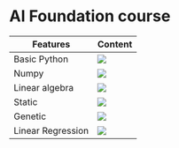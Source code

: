 # AI Foundation course

| Features            | Content                |
| --------------------|:-----------------------|
| Basic Python        |<a href="https://github.com/truongcongtthanh/AI_Foundation_Course/blob/master/Basic%20Python.md" role="button"><img class="notebook-badge-image" src="https://img.shields.io/static/v1?label=&amp;message=View%20On%20GitHub&amp;color=586069&amp;logo=github&amp;labelColor=2f363d"></a>  |
| Numpy               |<a href="https://github.com/truongcongtthanh/AI_Foundation_Course/blob/master/Numpy.md" role="button"><img class="notebook-badge-image" src="https://img.shields.io/static/v1?label=&amp;message=View%20On%20GitHub&amp;color=586069&amp;logo=github&amp;labelColor=2f363d"></a>       |
| Linear algebra      |<a href="https://github.com/truongcongtthanh/AI_Foundation_Course/blob/master/linear_algebra.md" role="button"><img class="notebook-badge-image" src="https://img.shields.io/static/v1?label=&amp;message=View%20On%20GitHub&amp;color=586069&amp;logo=github&amp;labelColor=2f363d"></a>|
| Static              |<a href="https://github.com/truongcongtthanh/AI_Foundation_Course/blob/master/Statics.md" role="button"><img class="notebook-badge-image" src="https://img.shields.io/static/v1?label=&amp;message=View%20On%20GitHub&amp;color=586069&amp;logo=github&amp;labelColor=2f363d"></a>       |
| Genetic             |<a href="https://github.com/truongcongtthanh/AI_Foundation_Course/blob/master/Genetic.md" role="button"><img class="notebook-badge-image" src="https://img.shields.io/static/v1?label=&amp;message=View%20On%20GitHub&amp;color=586069&amp;logo=github&amp;labelColor=2f363d"></a>      |
| Linear Regression   |<a href="https://github.com/truongcongtthanh/AI_Foundation_Course/blob/master/Linear_regression.md" role="button"><img class="notebook-badge-image" src="https://img.shields.io/static/v1?label=&amp;message=View%20On%20GitHub&amp;color=586069&amp;logo=github&amp;labelColor=2f363d"></a>     |
